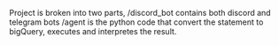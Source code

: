 Project is broken into two parts, /discord_bot contains both discord and telegram bots
/agent is the python code that convert the statement to bigQuery, executes and interpretes the result.
